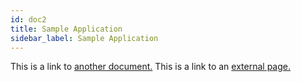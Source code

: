 ```yaml
---
id: doc2
title: Sample Application
sidebar_label: Sample Application
---
```


This is a link to [another document.](doc3.md) This is a link to an [external page.](http://www.example.com/)
